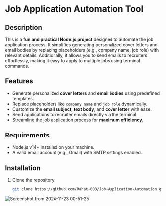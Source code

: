 # Job Application Automation Tool

## Description

This is a **fun and practical Node.js project** designed to automate the job application process. It simplifies generating personalized cover letters and email bodies by replacing placeholders (e.g., company name, job role) with relevant details. Additionally, it allows you to send emails to recruiters effortlessly, making it easy to apply to multiple jobs using terminal commands.

## Features

- Generate personalized **cover letters** and **email bodies** using predefined templates.
- Replace placeholders like `company name` and `job role` dynamically.
- Customize the **email subject**, **text body**, and **cover letter** with ease.
- Send applications to recruiter emails directly via the terminal.
- Streamline the job application process for **maximum efficiency**.

## Requirements

- Node.js v14+ installed on your machine.
- A valid email account (e.g., Gmail) with SMTP settings enabled.

## Installation

1. Clone the repository:
   ```bash
   git clone https://github.com/Rahat-003/Job-Application-Automation.git

![Screenshot from 2024-11-23 00-51-25](https://github.com/user-attachments/assets/6a161c8c-4f78-41fb-b4e9-b4ad9674d6da)
